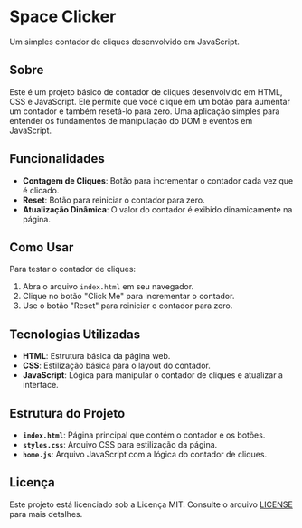 # Space Clicker

Um simples contador de cliques desenvolvido em JavaScript.

## Sobre

Este é um projeto básico de contador de cliques desenvolvido em HTML, CSS e JavaScript. Ele permite que você clique em um botão para aumentar um contador e também resetá-lo para zero. Uma aplicação simples para entender os fundamentos de manipulação do DOM e eventos em JavaScript.

## Funcionalidades

- **Contagem de Cliques**: Botão para incrementar o contador cada vez que é clicado.
- **Reset**: Botão para reiniciar o contador para zero.
- **Atualização Dinâmica**: O valor do contador é exibido dinamicamente na página.

## Como Usar

Para testar o contador de cliques:

1. Abra o arquivo `index.html` em seu navegador.
2. Clique no botão "Click Me" para incrementar o contador.
3. Use o botão "Reset" para reiniciar o contador para zero.

## Tecnologias Utilizadas

- **HTML**: Estrutura básica da página web.
- **CSS**: Estilização básica para o layout do contador.
- **JavaScript**: Lógica para manipular o contador de cliques e atualizar a interface.

## Estrutura do Projeto

- **`index.html`**: Página principal que contém o contador e os botões.
- **`styles.css`**: Arquivo CSS para estilização da página.
- **`home.js`**: Arquivo JavaScript com a lógica do contador de cliques.

## Licença

Este projeto está licenciado sob a Licença MIT. Consulte o arquivo [LICENSE](LICENSE) para mais detalhes.
